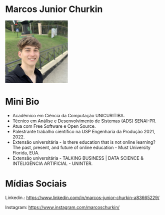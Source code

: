 # Marcos Junior Churkin
<img src="/speakers/img/marcosjuniorchurkin.jpg" alt="Marcos Junior Churkin" style="height: 200px; width:200px;"/>

# Mini Bio
* Acadêmico em Ciência da Computação UNICURITIBA.
* Técnico em Análise e Desenvolvimento de Sistemas (ADS) SENAI-PR.
* Atua com Free Software e Open Source.
* Palestrante trabalho científico na USP Engenharia da Produção 2021, 2022.
* Extensão universitária - Is there education that is not online learning? The past, present, and future of online education - Must University Florida, EUA.
* Extensão universitária - TALKING BUSINESS | DATA SCIENCE & INTELIGÊNCIA ARTIFICIAL - UNINTER.

# Mídias Sociais
Linkedin.: https://www.linkedin.com/in/marcos-junior-churkin-a83665229/

Instagram: https://www.instagram.com/marcoschurkin/
